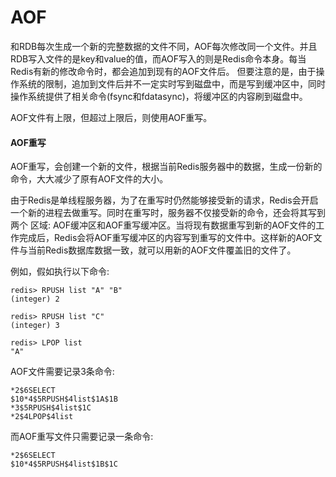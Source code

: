 # AOF

和RDB每次生成一个新的完整数据的文件不同，AOF每次修改同一个文件。并且RDB写入文件的是key和value的值，而AOF写入的则是Redis命令本身。每当Redis有新的修改命令时，都会追加到现有的AOF文件后。
但要注意的是，由于操作系统的限制，追加到文件后并不一定实时写到磁盘中，而是写到缓冲区中，同时操作系统提供了相关命令(fsync和fdatasync)，将缓冲区的内容刷到磁盘中。

AOF文件有上限，但超过上限后，则使用AOF重写。

#### AOF重写
AOF重写，会创建一个新的文件，根据当前Redis服务器中的数据，生成一份新的命令，大大减少了原有AOF文件的大小。

由于Redis是单线程服务器，为了在重写时仍然能够接受新的请求，Redis会开启一个新的进程去做重写。同时在重写时，服务器不仅接受新的命令，还会将其写到两个
区域: AOF缓冲区和AOF重写缓冲区。当将现有数据重写到新的AOF文件的工作完成后，Redis会将AOF重写缓冲区的内容写到重写的文件中。这样新的AOF文件与当前Redis数据库数据一致，就可以用新的AOF文件覆盖旧的文件了。

例如，假如执行以下命令:   
```text
redis> RPUSH list "A" "B"
(integer) 2

redis> RPUSH list "C"
(integer) 3

redis> LPOP list
"A"
```
AOF文件需要记录3条命令: 
```text
*2$6SELECT
$10*4$5RPUSH$4list$1A$1B
*3$5RPUSH$4list$1C
*2$4LPOP$4list
```
而AOF重写文件只需要记录一条命令: 
```text
*2$6SELECT
$10*4$5RPUSH$4list$1B$1C
```